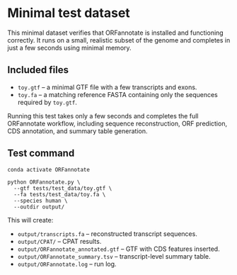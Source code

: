 # Minimal test dataset

This minimal dataset verifies that ORFannotate is installed and functioning correctly.
It runs on a small, realistic subset of the genome and completes in just a few seconds using minimal memory.

## Included files 

- `toy.gtf` – a minimal GTF file with a few transcripts and exons.
- `toy.fa` – a matching reference FASTA containing only the sequences required by `toy.gtf`.

Running this test takes only a few seconds and completes the full ORFannotate workflow, including sequence reconstruction, ORF prediction, CDS annotation, and summary table generation.

## Test command

```
conda activate ORFannotate

python ORFannotate.py \
  --gtf tests/test_data/toy.gtf \
  --fa tests/test_data/toy.fa \
  --species human \
  --outdir output/
```

This will create:

- `output/transcripts.fa` – reconstructed transcript sequences.
- `output/CPAT/` – CPAT results.
- `output/ORFannotate_annotated.gtf` – GTF with CDS features inserted.
- `output/ORFannotate_summary.tsv` – transcript-level summary table.
- `output/ORFannotate.log` – run log.